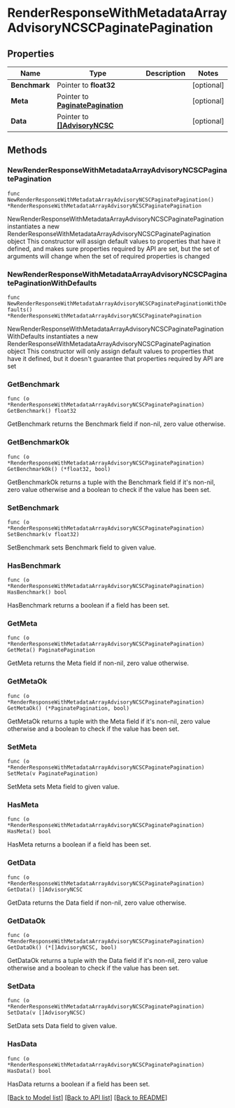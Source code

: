 # RenderResponseWithMetadataArrayAdvisoryNCSCPaginatePagination

## Properties

Name | Type | Description | Notes
------------ | ------------- | ------------- | -------------
**Benchmark** | Pointer to **float32** |  | [optional] 
**Meta** | Pointer to [**PaginatePagination**](PaginatePagination.md) |  | [optional] 
**Data** | Pointer to [**[]AdvisoryNCSC**](AdvisoryNCSC.md) |  | [optional] 

## Methods

### NewRenderResponseWithMetadataArrayAdvisoryNCSCPaginatePagination

`func NewRenderResponseWithMetadataArrayAdvisoryNCSCPaginatePagination() *RenderResponseWithMetadataArrayAdvisoryNCSCPaginatePagination`

NewRenderResponseWithMetadataArrayAdvisoryNCSCPaginatePagination instantiates a new RenderResponseWithMetadataArrayAdvisoryNCSCPaginatePagination object
This constructor will assign default values to properties that have it defined,
and makes sure properties required by API are set, but the set of arguments
will change when the set of required properties is changed

### NewRenderResponseWithMetadataArrayAdvisoryNCSCPaginatePaginationWithDefaults

`func NewRenderResponseWithMetadataArrayAdvisoryNCSCPaginatePaginationWithDefaults() *RenderResponseWithMetadataArrayAdvisoryNCSCPaginatePagination`

NewRenderResponseWithMetadataArrayAdvisoryNCSCPaginatePaginationWithDefaults instantiates a new RenderResponseWithMetadataArrayAdvisoryNCSCPaginatePagination object
This constructor will only assign default values to properties that have it defined,
but it doesn't guarantee that properties required by API are set

### GetBenchmark

`func (o *RenderResponseWithMetadataArrayAdvisoryNCSCPaginatePagination) GetBenchmark() float32`

GetBenchmark returns the Benchmark field if non-nil, zero value otherwise.

### GetBenchmarkOk

`func (o *RenderResponseWithMetadataArrayAdvisoryNCSCPaginatePagination) GetBenchmarkOk() (*float32, bool)`

GetBenchmarkOk returns a tuple with the Benchmark field if it's non-nil, zero value otherwise
and a boolean to check if the value has been set.

### SetBenchmark

`func (o *RenderResponseWithMetadataArrayAdvisoryNCSCPaginatePagination) SetBenchmark(v float32)`

SetBenchmark sets Benchmark field to given value.

### HasBenchmark

`func (o *RenderResponseWithMetadataArrayAdvisoryNCSCPaginatePagination) HasBenchmark() bool`

HasBenchmark returns a boolean if a field has been set.

### GetMeta

`func (o *RenderResponseWithMetadataArrayAdvisoryNCSCPaginatePagination) GetMeta() PaginatePagination`

GetMeta returns the Meta field if non-nil, zero value otherwise.

### GetMetaOk

`func (o *RenderResponseWithMetadataArrayAdvisoryNCSCPaginatePagination) GetMetaOk() (*PaginatePagination, bool)`

GetMetaOk returns a tuple with the Meta field if it's non-nil, zero value otherwise
and a boolean to check if the value has been set.

### SetMeta

`func (o *RenderResponseWithMetadataArrayAdvisoryNCSCPaginatePagination) SetMeta(v PaginatePagination)`

SetMeta sets Meta field to given value.

### HasMeta

`func (o *RenderResponseWithMetadataArrayAdvisoryNCSCPaginatePagination) HasMeta() bool`

HasMeta returns a boolean if a field has been set.

### GetData

`func (o *RenderResponseWithMetadataArrayAdvisoryNCSCPaginatePagination) GetData() []AdvisoryNCSC`

GetData returns the Data field if non-nil, zero value otherwise.

### GetDataOk

`func (o *RenderResponseWithMetadataArrayAdvisoryNCSCPaginatePagination) GetDataOk() (*[]AdvisoryNCSC, bool)`

GetDataOk returns a tuple with the Data field if it's non-nil, zero value otherwise
and a boolean to check if the value has been set.

### SetData

`func (o *RenderResponseWithMetadataArrayAdvisoryNCSCPaginatePagination) SetData(v []AdvisoryNCSC)`

SetData sets Data field to given value.

### HasData

`func (o *RenderResponseWithMetadataArrayAdvisoryNCSCPaginatePagination) HasData() bool`

HasData returns a boolean if a field has been set.


[[Back to Model list]](../README.md#documentation-for-models) [[Back to API list]](../README.md#documentation-for-api-endpoints) [[Back to README]](../README.md)


